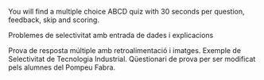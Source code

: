 You will find a multiple choice ABCD quiz with 30 seconds per question, feedback, skip and scoring.

Problemes de selectivitat amb entrada de dades i explicacions 

Prova de resposta múltiple amb retroalimentació i imatges.
Exemple de Selectivitat de Tecnologia Industrial.
Qüestionari de prova per ser modificat pels alumnes del Pompeu Fabra.
